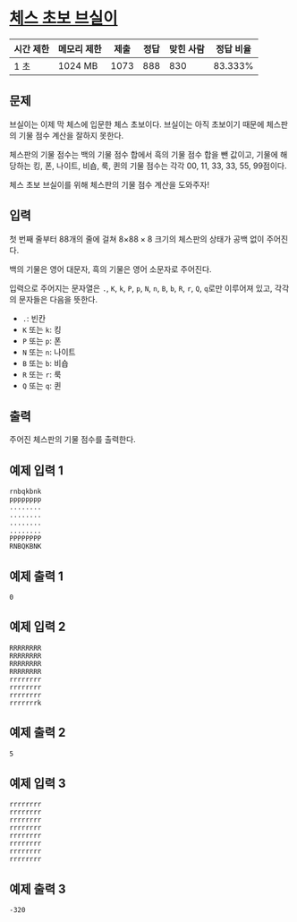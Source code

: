 # [체스 초보 브실이](https://www.acmicpc.net/problem/29725)

| 시간 제한 | 메모리 제한 | 제출 | 정답 | 맞힌 사람 | 정답 비율 |
| --- | --- | --- | --- | --- | --- |
| 1 초 | 1024 MB | 1073 | 888 | 830 | 83.333% |

## 문제

브실이는 이제 막 체스에 입문한 체스 초보이다. 브실이는 아직 초보이기 때문에 체스판의 기물 점수 계산을 잘하지 못한다.

체스판의 기물 점수는 백의 기물 점수 합에서 흑의 기물 점수 합을 뺀 값이고, 기물에 해당하는 킹, 폰, 나이트, 비숍, 룩, 퀸의 기물 점수는 각각 0$0$, 1$1$, 3$3$, 3$3$, 5$5$, 9$9$점이다.

체스 초보 브실이를 위해 체스판의 기물 점수 계산을 도와주자!

## 입력

첫 번째 줄부터 8$8$개의 줄에 걸쳐 8×8$8\times8$ 크기의 체스판의 상태가 공백 없이 주어진다.

백의 기물은 영어 대문자, 흑의 기물은 영어 소문자로 주어진다.

입력으로 주어지는 문자열은 `.`, `K`, `k`, `P`, `p`, `N`, `n`, `B`, `b`, `R`, `r`, `Q`, `q`로만 이루어져 있고, 각각의 문자들은 다음을 뜻한다.

- `.`: 빈칸
- `K` 또는 `k`: 킹
- `P` 또는 `p`: 폰
- `N` 또는 `n`: 나이트
- `B` 또는 `b`: 비숍
- `R` 또는 `r`: 룩
- `Q` 또는 `q`: 퀸

## 출력

주어진 체스판의 기물 점수를 출력한다.

## 예제 입력 1

```
rnbqkbnk
pppppppp
........
........
........
........
PPPPPPPP
RNBQKBNK

```

## 예제 출력 1

```
0

```

## 예제 입력 2

```
RRRRRRRR
RRRRRRRR
RRRRRRRR
RRRRRRRR
rrrrrrrr
rrrrrrrr
rrrrrrrr
rrrrrrrk

```

## 예제 출력 2

```
5

```

## 예제 입력 3

```
rrrrrrrr
rrrrrrrr
rrrrrrrr
rrrrrrrr
rrrrrrrr
rrrrrrrr
rrrrrrrr
rrrrrrrr

```

## 예제 출력 3

```
-320
```
